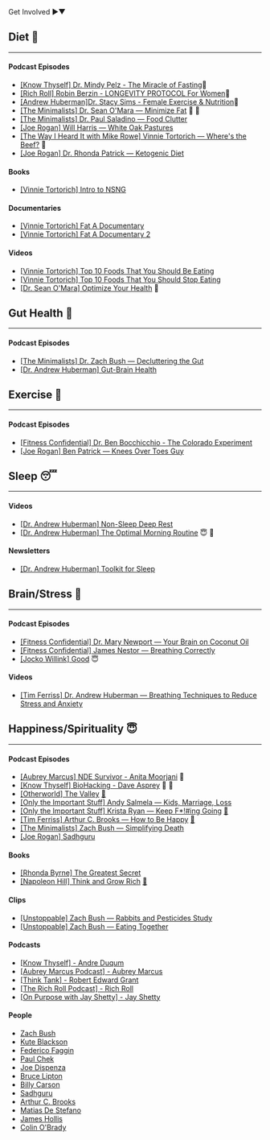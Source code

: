 <div class="involvement-section">
  <span class="toggle-involvement">Get Involved <span class="expand-icon"><span class="right-arrow">►</span><span class="down-arrow">▼</span></span></span>
  <div class="involvement-details" style="display: none;">
    <p style="color: #555;">Want to contribute?</p><a href="https://github.com/salmeister/HealthyLifestyleGuide/compare" style="color: #007bff;">Create a pull request.</a>
    <p style="color: #555;">Found a broken link?</p><a href="https://github.com/salmeister/HealthyLifestyleGuide/issues/new?assignees=&labels=bug&template=broken-link.md&title=Broken+Link" style="color: #007bff;">Report it here.</a>
  </div>
</div>

## Diet 🍖
<hr>

#### Podcast Episodes
- [[Know Thyself] Dr. Mindy Pelz - The Miracle of Fasting](https://www.youtube.com/watch?v=pgWnbRg5-cg)🍲
- [[Rich Roll] Robin Berzin - LONGEVITY PROTOCOL For Women](https://www.youtube.com/watch?v=P28Pqr9BSWw)💪
- [[Andrew Huberman]Dr. Stacy Sims - Female Exercise & Nutrition](https://www.youtube.com/watch?v=pZX8ikmWvEU)💪
- [[The Minimalists] Dr. Sean O'Mara — Minimize Fat](https://www.theminimalists.com/podcast/#408) 💪 🍲
- [[The Minimalists] Dr. Paul Saladino — Food Clutter](https://www.theminimalists.com/podcast/#384)
- [[Joe Rogan] Will Harris — White Oak Pastures](https://open.spotify.com/episode/0qf7CYEhxSFPAcdSw1JJMY?si=b6f7eaae9e1b45f2)
- [[The Way I Heard It with Mike Rowe] Vinnie Tortorich — Where's the Beef?](https://mikerowe.com/2022/04/wheres-the-beef-ep-244/) 💪
- [[Joe Rogan] Dr. Rhonda Patrick — Ketogenic Diet](https://open.spotify.com/episode/7y8MKnfhML6KzvA6GVd83B?si=mrIaUnsMTLuD0DnTR39GkQ)

#### Books
- [[Vinnie Tortorich] Intro to NSNG](https://nsng.vinnietortorich.com/product/intro-to-nsng/)

#### Documentaries
- [[Vinnie Tortorich] Fat A Documentary](https://www.youtube.com/watch?v=iVJM_0XEiBI)
- [[Vinnie Tortorich] Fat A Documentary 2](https://www.youtube.com/watch?v=AoPisYHbMcg)

#### Videos
- [[Vinnie Tortorich] Top 10 Foods That You Should Be Eating](https://youtu.be/2-fHQIhVAGA?si=wvBa12QBylM-ltn0)
- [[Vinnie Tortorich] Top 10 Foods That You Should Stop Eating](https://youtu.be/3oVdksMTJ50?si=h5iZRlqMw9UgcXPb)
- [[Dr. Sean O'Mara] Optimize Your Health](https://youtu.be/XuFD5tMz9M0?si=f8SKPcSGIEqInaWs) 💪

## Gut Health 🍲
<hr>

#### Podcast Episodes
- [[The Minimalists] Dr. Zach Bush — Decluttering the Gut](https://www.theminimalists.com/podcast/#398)
- [[Dr. Andrew Huberman] Gut-Brain Health](https://youtu.be/pvI1vLHV0Mo?si=-KyK2ta83Fo6_BV1)

## Exercise 💪
<hr>

#### Podcast Episodes
- [[Fitness Confidential] Dr. Ben Bocchicchio - The Colorado Experiment](https://youtu.be/P4hq8sIvb3c?si=UDeE7TohFACTllJF)
- [[Joe Rogan] Ben Patrick — Knees Over Toes Guy](https://open.spotify.com/episode/2zfpB6RoKwylk3DbN3GXA0?si=de02e3493ef74d07)

## Sleep 😴
<hr>

#### Videos
- [[Dr. Andrew Huberman] Non-Sleep Deep Rest](https://www.youtube.com/watch?v=YrubXRXwxJc)
- [[Dr. Andrew Huberman] The Optimal Morning Routine](https://youtu.be/gR_f-iwUGY4?si=ToyBFRHMwhTv3aCS) 😇 🧠

#### Newsletters
- [[Dr. Andrew Huberman] Toolkit for Sleep](https://www.hubermanlab.com/newsletter/toolkit-for-sleep)

## Brain/Stress 🧠
<hr>

#### Podcast Episodes
- [[Fitness Confidential] Dr. Mary Newport — Your Brain on Coconut Oil](https://youtu.be/Xk5_8v5qLNo?si=J5WwSy52_homs-Wh)
- [[Fitness Confidential] James Nestor — Breathing Correctly](https://youtu.be/5OKoZLS-h5g?si=4lfYR-vj0Fc8FE1V)
- [[Jocko Willink] Good](https://www.youtube.com/watch?v=IdTMDpizis8) 😇

#### Videos
- [[Tim Ferriss] Dr. Andrew Huberman — Breathing Techniques to Reduce Stress and Anxiety](https://youtu.be/kSZKIupBUuc?si=sx_otgGYF73ukiz_)

## Happiness/Spirituality 😇
<hr>

#### Podcast Episodes
- [[Aubrey Marcus] NDE Survivor - Anita Moorjani](https://www.youtube.com/watch?v=6Po0qnuA3Vo) 🧠
- [[Know Thyself] BioHacking - Dave Asprey](https://www.youtube.com/watch?v=ipe3GM30wZw&list=PLcdXvEekPv1GRqbvjVf41TrYQhjHRO1_q) 🍖 🧠
- [[Otherworld] The Valley](https://open.spotify.com/episode/4g1RHKTzlSkZ5nJeMKIXjb?si=2244d19c4425450d) [📝](notes/happiness/podcasts/Otherworld/)
- [[Only the Important Stuff] Andy Salmela — Kids, Marriage, Loss](https://onlytheimportantstuff.podbean.com/e/the-big-cat-returns/)
- [[Only the Important Stuff] Krista Ryan — Keep F*!#ing Going](https://onlytheimportantstuff.podbean.com/e/krista-ryan/) [📝](notes/happiness/podcasts/Only%20the%20Important%20Stuff/)
- [[Tim Ferriss] Arthur C. Brooks — How to Be Happy](https://tim.blog/2023/09/11/arthur-c-brooks/) [📝](notes/happiness/podcasts/Tim%20Ferriss/)
- [[The Minimalists] Zach Bush — Simplifying Death](https://www.theminimalists.com/podcast/#362)
- [[Joe Rogan] Sadhguru](https://open.spotify.com/episode/0zN02uiYg9KUwYs4JY8Nwg?si=834e1c5ee77d4e99)

#### Books
- [[Rhonda Byrne] The Greatest Secret](https://www.amazon.com/The-Greatest-Secret/dp/B08GNDRZ3T/ref=tmm_aud_swatch_0?_encoding=UTF8&qid=&sr=)
- [[Napoleon Hill] Think and Grow Rich](https://www.amazon.com/Think-Grow-Rich-Landmark-Bestseller/dp/1585424331) [📝](notes/happiness/books/Think%20and%20Grow%20Rich/)

#### Clips
- [[Unstoppable] Zach Bush — Rabbits and Pesticides Study](https://youtube.com/clip/Ugkx1mJ0yyrcWatebI5KA_ByXTdwd3c0mabA?si=BETEpvHDvMyG7F9Q)
- [[Unstoppable] Zach Bush — Eating Together](https://youtube.com/clip/Ugkx5aGBx3qXld3O6Qn1lC4Dj_8O70jW1DcK?si=e-e0h9WpGWpy4UIo)

#### Podcasts
- [[Know Thyself] - Andre Duqum](https://www.youtube.com/playlist?list=PLcdXvEekPv1GRqbvjVf41TrYQhjHRO1_q)
- [[Aubrey Marcus Podcast] - Aubrey Marcus](https://www.aubreymarcus.com/blogs/aubrey-marcus-podcast)
- [[Think Tank] - Robert Edward Grant](https://robertedwardgrant.com/podcast/)
- [[The Rich Roll Podcast] - Rich Roll](https://www.richroll.com/all-episodes/)
- [[On Purpose with Jay Shetty] - Jay Shetty](https://www.youtube.com/@JayShettyPodcast)

#### People
- [Zach Bush](https://zachbushmd.com/) 
- [Kute Blackson](https://kuteblackson.com/)
- [Federico Faggin](https://www.federicofaggin.com/)
- [Paul Chek](https://chekinstitute.com/)
- [Joe Dispenza](https://drjoedispenza.com/)
- [Bruce Lipton](https://www.brucelipton.com/)
- [Billy Carson](https://www.4biddenknowledge.com/)
- [Sadhguru](https://isha.sadhguru.org/us/en)
- [Arthur C. Brooks](https://arthurbrooks.com/)
- [Matias De Stefano](https://matiasdestefano.org/en/frontpage/)
- [James Hollis](https://jameshollis.net/)
- [Colin O'Brady](https://www.colinobrady.com/)